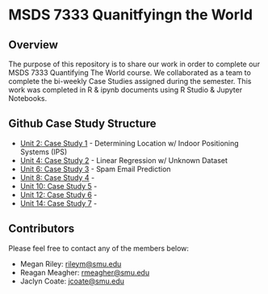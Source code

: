 # MSDS 7333 Quanitfyingn the World

## Overview
The purpose of this repository is to share our work in order to complete our MSDS 7333 Quantifying The World course. We collaborated as a team to complete the bi-weekly Case Studies assigned during the semester. This work was completed in R & ipynb documents using R Studio & Jupyter Notebooks.

## Github Case Study Structure
* [Unit 2: Case Study 1] - Determining Location w/ Indoor Positioning Systems (IPS)
* [Unit 4: Case Study 2] - Linear Regression w/ Unknown Dataset
* [Unit 6: Case Study 3] - Spam Email Prediction
* [Unit 8: Case Study 4] - 
* [Unit 10: Case Study 5] - 
* [Unit 12: Case Study 6] - 
* [Unit 14: Case Study 7] - 

## Contributors
Please feel free to contact any of the members below: 
 - Megan Riley: rileym@smu.edu
 - Reagan Meagher: rmeagher@smu.edu
 - Jaclyn Coate: jcoate@smu.edu 
 
 [Unit 2: Case Study 1]: <https://github.com/JaclynCoate/7333_Quantifying_The_World/tree/main/Unit2_CaseStudy1>
 [Unit 4: Case Study 2]: <https://github.com/JaclynCoate/7333_Quantifying_The_World/tree/main/Unit4_CaseStudy2>
 [Unit 6: Case Study 3]: <https://github.com/JaclynCoate/7333_Quantifying_The_World/tree/main/Unit6_CaseStudy3>
 [Unit 8: Case Study 4]: <>
 [Unit 10: Case Study 5]: <>
 [Unit 12: Case Study 6]: <>
 [Unit 14: Case Study 7]: <>
